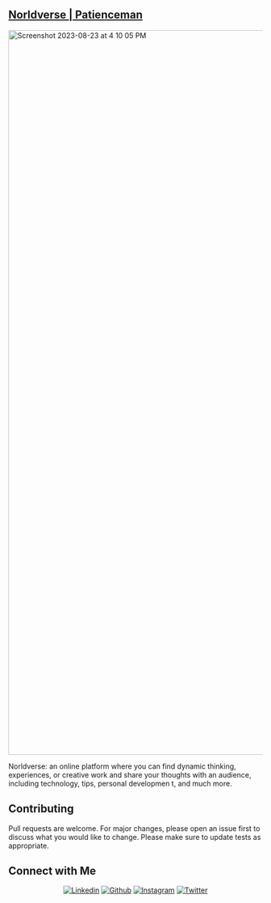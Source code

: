 ## [Norldverse | Patienceman](https://norldverse.patienceman.com/)

<img width="1433" alt="Screenshot 2023-08-23 at 4 10 05 PM" src="https://github.com/patiencemann/norldverse-web/assets/55847682/fdee7f97-01c7-4f4d-b199-06c8dd11519f">

Norldverse: an online platform where you can find dynamic thinking, experiences, or creative work and share your thoughts with an audience, including technology, tips, personal developmen
t, and much more.

## Contributing
Pull requests are welcome. For major changes, please open an issue first to discuss what you would like to change.
Please make sure to update tests as appropriate.

## Connect with Me
<p align="center">
	<a href="https://www.linkedin.com/in/manirabona-patience-3b08051b4"><img alt="Linkedin" title="Manirabona patience Linkedin" src="https://img.shields.io/badge/LinkedIn-0077B5?style=for-the-badge&logo=linkedin&logoColor=white"></a>
  <a href="https://github.com/manirabona-programer/manirabona-programer"><img alt="Github" title="Manirabona patience Github" src="https://img.shields.io/badge/GitHub-100000?style=for-the-badge&logo=github&logoColor=white"></a>
  <a href="https://www.instagram.com/manirabona_walker"><img alt="Instagram" title="Manirabona Patience Instagram" src="https://img.shields.io/badge/Instagram-E4405F?style=for-the-badge&logo=instagram&logoColor=white"></a>
	  <a href="https://twitter.com/ManirabonaW"><img alt="Twitter" title="Manirabona Patience Twitter" src="https://img.shields.io/badge/Twitter-1DA1F2?style=for-the-badge&logo=twitter&logoColor=white"></a>
	  </p>
